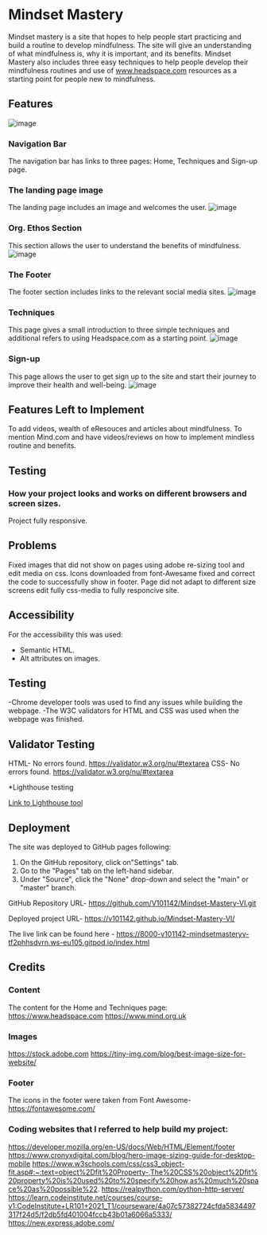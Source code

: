 # Mindset Mastery 

Mindset mastery is a site that hopes to help people start practicing and build a routine to develop mindfulness. The site will give an understanding of what mindfulness is, why it is important, and its benefits. Mindset Mastery also includes three easy techniques to help people develop their mindfulness routines and use of www.headspace.com resources as a starting point for people new to mindfulness.  

## Features
![image](![image](https://github.com/V101142/Mindset-Mastery-VI/assets/137928565/ac5a1dd4-b51e-45dd-94d7-b7ef65cb5ec7)
)

### Navigation Bar
The navigation bar has links to three pages: Home, Techniques and Sign-up page. 

### The landing page image
The landing page includes an image and welcomes the user.
![image](![image](https://github.com/V101142/Mindset-Mastery-VI/assets/137928565/d4320b55-378d-48b3-99d0-1e89e7b43270)
)

### Org. Ethos Section
This section allows the user to understand the benefits of mindfulness.
![image](![image](https://github.com/V101142/Mindset-Mastery-VI/assets/137928565/eb621351-3d71-45ea-81a4-6dab8d000229)
)

### The Footer
The footer section includes links to the relevant social media sites.
![image](![image](https://github.com/V101142/Mindset-Mastery-VI/assets/137928565/6938a812-c1bf-4070-abf6-06995015cf5f)
)

### Techniques
This page gives a small introduction to three simple techniques and additional refers to using Headspace.com as a starting point. 
![image](![image](https://github.com/V101142/Mindset-Mastery-VI/assets/137928565/f256bd44-255d-4685-9dda-7de8433be4f4)
)


### Sign-up
This page allows the user to get sign up to the site and start their journey to improve their health and well-being. 
![image](h![image](https://github.com/V101142/Mindset-Mastery-VI/assets/137928565/35a54fa7-9d52-4572-9fe1-849ae9ccd003)
)


## Features Left to Implement
To add videos, wealth of eResouces and articles about mindfulness. 
To mention Mind.com and have videos/reviews on how to implement mindless routine and benefits. 

## Testing
### How your project looks and works on different browsers and screen sizes.
Project fully responsive.  


## Problems
Fixed images that did not show on pages using adobe re-sizing tool and edit media on css. 
Icons downloaded from font-Awesame fixed and correct the code to successfully show in footer.
Page did not adapt to different size screens edit fully css-media to fully responcive site. 
  

## Accessibility
For the accessibility this was used:
- Semantic HTML.
- Alt attributes on images.

## Testing 
-Chrome developer tools was used to find any issues while building the webpage.
-The W3C validators for HTML and CSS was used when the webpage was finished. 

## Validator Testing
HTML- No errors found. https://validator.w3.org/nu/#textarea
CSS- No errors found. https://validator.w3.org/nu/#textarea

*Lighthouse testing

[Link to Lighthouse tool](https://8000-v101142-mindsetmasteryv-tf2phhsdvrn.ws-eu105.gitpod.io/index.html)


## Deployment
The site was deployed to GitHub pages following: 
1. On the GitHub repository, click on"Settings" tab.
2. Go to the "Pages" tab on the left-hand sidebar.
3. Under "Source", click the "None" drop-down and select the "main" or "master" branch.

GitHub Repository URL- https://github.com/V101142/Mindset-Mastery-VI.git

Deployed project URL- https://v101142.github.io/Mindset-Mastery-VI/

The live link can be found here - https://8000-v101142-mindsetmasteryv-tf2phhsdvrn.ws-eu105.gitpod.io/index.html

## Credits
### Content
The content for the Home and Techniques page:
https://www.headspace.com
https://www.mind.org.uk


### Images
https://stock.adobe.com
https://tiny-img.com/blog/best-image-size-for-website/

### Footer
The icons in the footer were taken from Font Awesome- https://fontawesome.com/

### Coding websites that I referred to help build my project:
https://developer.mozilla.org/en-US/docs/Web/HTML/Element/footer
https://www.cronyxdigital.com/blog/hero-image-sizing-guide-for-desktop-mobile
https://www.w3schools.com/css/css3_object-fit.asp#:~:text=object%2Dfit%20Property-,The%20CSS%20object%2Dfit%20property%20is%20used%20to%20specify%20how,as%20much%20space%20as%20possible%22.
https://realpython.com/python-http-server/
https://learn.codeinstitute.net/courses/course-v1:CodeInstitute+LR101+2021_T1/courseware/4a07c57382724cfda5834497317f24d5/f2db5fd401004fccb43b01a6066a5333/
https://new.express.adobe.com/
